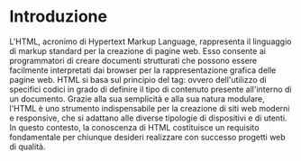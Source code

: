 # Introduzione

L'HTML, acronimo di Hypertext Markup Language, rappresenta il linguaggio di markup standard per la creazione di pagine web. Esso consente ai programmatori di creare documenti strutturati che possono essere facilmente interpretati dai browser per la rappresentazione grafica delle pagine web. HTML si basa sul principio del tag: ovvero dell'utilizzo di specifici codici in grado di definire il tipo di contenuto presente all'interno di un documento. Grazie alla sua semplicità e alla sua natura modulare, l'HTML è uno strumento indispensabile per la creazione di siti web moderni e responsive, che si adattano alle diverse tipologie di dispositivi e di utenti. In questo contesto, la conoscenza di HTML costituisce un requisito fondamentale per chiunque desideri realizzare con successo progetti web di qualità.
